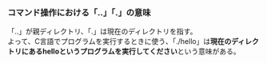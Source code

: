 ### コマンド操作における「..」「.」の意味  
「..」が親ディレクトリ、「.」は現在のディレクトリを指す。  
よって、C言語でプログラムを実行するときに使う、「./hello」は**現在のディレクトリにあるhelloというプログラムを実行してください**という意味がある。

